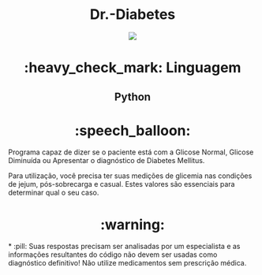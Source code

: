 <h1 align="center"> Dr.-Diabetes </h1> 
<p align="center"><img src="http://img.shields.io/static/v1?label=STATUS&message=FINALIZADO&color=GREEN&style=for-the-badge"/></p>

<h1 align="center"> :heavy_check_mark: Linguagem </h1>
<h2 align="center"> Python </h2>


<h1 align="center"> :speech_balloon: </h1>
Programa capaz de dizer se o paciente está com a Glicose Normal, Glicose Diminuída ou Apresentar o diagnóstico de Diabetes Mellitus.

Para utilização, você precisa ter suas medições de glicemia nas condições de jejum, pós-sobrecarga e casual. Estes valores são essenciais para determinar qual o seu caso.


<h1 align="center"> :warning: </h1>
* :pill: Suas respostas precisam ser analisadas por um especialista e as informações resultantes do código não devem ser usadas como diagnóstico definitivo! Não utilize medicamentos sem prescrição médica.
